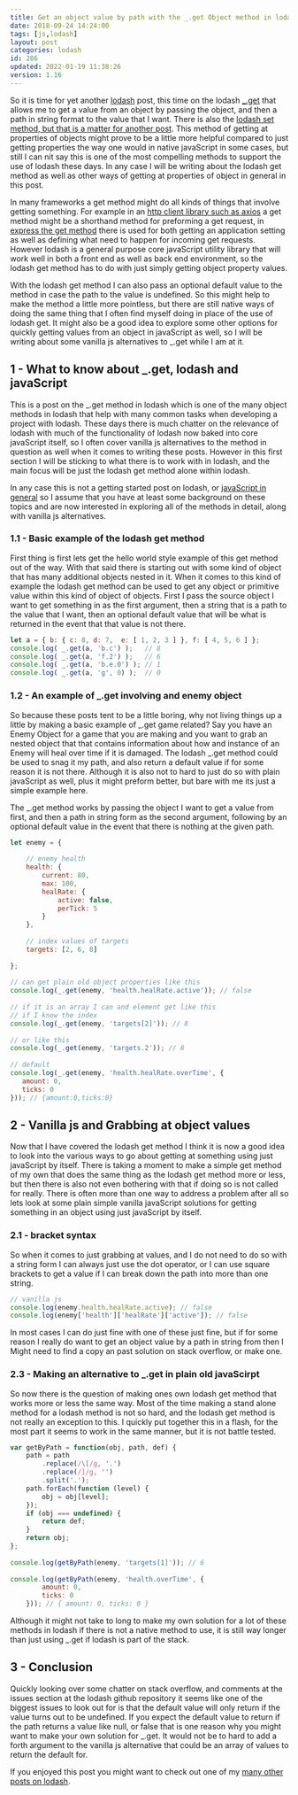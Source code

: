 ```yaml
---
title: Get an object value by path with the _.get Object method in lodash
date: 2018-09-24 14:24:00
tags: [js,lodash]
layout: post
categories: lodash
id: 286
updated: 2022-01-19 11:38:26
version: 1.16
---
```


So it is time for yet another [lodash](https://lodash.com/) post, this time on the lodash [\_.get](https://lodash.com/docs/4.17.10#get) that allows me to get a value from an object by passing the object, and then a path in string format to the value that I want. There is also the [lodash set method, but that is a matter for another post](/2018/12/04/lodash_set/). This method of getting at properties of objects might prove to be a little more helpful compared to just getting properties the way one would in native javaScript in some cases, but still I can nit say this is one of the most compelling methods to support the use of lodash these days. In any case I will be writing about the lodash get method as well as other ways of getting at properties of object in general in this post.

In many frameworks a get method might do all kinds of things that involve getting something. For example in an [http client library such as axios](/2018/01/10/nodejs-axios/) a get method might be a shorthand method for preforming a get request, in [express the get method](/2018/06/20/express-get/) there is used for both getting an application setting as well as defining what need to happen for incoming get requests. However lodash is a general purpose core javaScript utility library that will work well in both a front end as well as back end environment, so the lodash get method has to do with just simply getting object property values.

With the lodash get method I can also pass an optional default value to the method in case the path to the value is undefined. So this might help to make the method a little more pointless, but there are still native ways of doing the same thing that I often find myself doing in place of the use of lodash get. It might also be a good idea to explore some other options for quickly getting values from an object in javaScript as well, so I will be writing about some vanilla js alternatives to \_.get while I am at it.

<!-- more -->

## 1 - What to know about \_.get, lodash and javaScript

This is a post on the \_.get method in lodash which is one of the many object methods in lodash that help with many common tasks when developing a project with lodash. These days there is much chatter on the relevance of lodash with much of the functionality of lodash now baked into core javaScript itself, so I often cover vanilla js alternatives to the method in question as well when it comes to writing these posts. However in this first section I will be sticking to what there is to work with in lodash, and the main focus will be just the lodash get method alone within lodash.

In any case this is not a getting started post on lodash, or [javaScript in general](/2018/11/27/js-getting-started/) so I assume that you have at least some background on these topics and are now interested in exploring all of the methods in detail, along with vanilla js alternatives.

### 1.1 - Basic example of the lodash get method

First thing is first lets get the hello world style example of this get method out of the way. With that said there is starting out with some kind of object that has many additional objects nested in it. When it comes to this kind of example the lodash get method can be used to get any object or primitive value within this kind of object of objects. First I pass the source object I want to get something in as the first argument, then a string that is a path to the value that I want, then an optional default value that will be what is returned in the event that that value is not there.

```js
let a = { b: { c: 8, d: 7,  e: [ 1, 2, 3 ] }, f: [ 4, 5, 6 ] };
console.log( _.get(a, 'b.c') );   // 8
console.log( _.get(a, 'f.2') );   // 6
console.log( _.get(a, 'b.e.0') ); // 1
console.log( _.get(a, 'g', 0) );  // 0
```

### 1.2 - An example of \_.get involving and enemy object

So because these posts tent to be a little boring, why not living things up a little by making a basic example of \_.get game related? Say you have an Enemy Object for a game that you are making and you want to grab an nested object that that contains information about how and instance of an Enemy will heal over time if it is damaged. The lodash \_.get method could be used to snag it my path, and also return a default value if for some reason it is not there. Although it is also not to hard to just do so with plain javaScript as well, plus it might preform better, but bare with me its just a simple example here.

The \_.get method works by passing the object I want to get a value from first, and then a path in string form as the second argument, following by an optional default value in the event that there is nothing at the given path.

```js
let enemy = {
 
    // enemy health
    health: {
        current: 80,
        max: 100,
        healRate: {
            active: false,
            perTick: 5
        }
    },
 
    // index values of targets
    targets: [2, 6, 8]
 
};
 
// can get plain old object properties like this
console.log(_.get(enemy, 'health.healRate.active')); // false
 
// if it is an array I can and element get like this
// if I know the index
console.log(_.get(enemy, 'targets[2]')); // 8
 
// or like this
console.log(_.get(enemy, 'targets.2')); // 8
 
// default
console.log(_.get(enemy, 'health.healRate.overTime', {
   amount: 0,
   ticks: 0
})); // {amount:0,ticks:0}
```

## 2 - Vanilla js and Grabbing at object values

Now that I have covered the lodash get method I think it is now a good idea to look into the various ways to go about getting at something using just javaScript by itself. There is taking a moment to make a simple get method of my own that does the same thing as the lodash get method more or less, but then there is also not even bothering with that if doing so is not called for really. There is often more than one way to address a problem after all so lets look at some plain simple vanilla javaScript solutions for getting something in an object using just javaScript by itself.

### 2.1 - bracket syntax

So when it comes to just grabbing at values, and I do not need to do so with a string form I can always just use the dot operator, or I can use square brackets to get a value if I can break down the path into more than one string.

```js
// vanilla js
console.log(enemy.health.healRate.active); // false
console.log(enemy['health']['healRate']['active']); // false
```

In most cases I can do just fine with one of these just fine, but if for some reason I really do want to get an object value by a path in string from then I Might need to find a copy an past solution on stack overflow, or make one.

### 2.3 - Making an alternative to \_.get in plain old javaScirpt

So now there is the question of making ones own lodash get method that works more or less the same way. Most of the time making a stand alone method for a lodash method is not so hard, and the lodash get method is not really an exception to this. I quickly put together this in a flash, for the most part it seems to work in the same manner, but it is not battle tested.

```js
var getByPath = function(obj, path, def) {
    path = path
        .replace(/\[/g, '.')
        .replace(/]/g, '')
        .split('.');
    path.forEach(function (level) {
        obj = obj[level];
    });
    if (obj === undefined) {
        return def;
    }
    return obj;
};
 
console.log(getByPath(enemy, 'targets[1]')); // 6
 
console.log(getByPath(enemy, 'health.overTime', {
        amount: 0,
        ticks: 0
    })); // { amount: 0, ticks: 0 }
```

Although it might not take to long to make my own solution for a lot of these methods in lodash if there is not a native method to use, it is still way longer than just using \_.get if lodash is part of the stack.

## 3 - Conclusion

Quickly looking over some chatter on stack overflow, and comments at the issues section at the lodash github repository it seems like one of the biggest issues to look out for is that the default value will only return if the value turns out to be undefined. If you expect the default value to return if the path returns a value like null, or false that is one reason why you might want to make your own solution for \_.get. It would not be to hard to add a forth argument to the vanilla js alternative that could be an array of values to return the default for.

If you enjoyed this post you might want to check out one of my [many other posts on lodash](/categories/lodash/).

